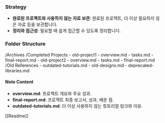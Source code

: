 ### Strategy
- **완료된 프로젝트와 사용하지 않는 자료 보관**: 완료된 프로젝트, 더 이상 필요하지 않은 자료 등을 보관합니다.
- **정리와 접근성**: 필요할 때 쉽게 접근할 수 있도록 정리합니다.

### Folder Structure
/Archives
  /Completed Projects
    - old-project1
      - overview.md
      - tasks.md
      - final-report.md
    - old-project2
      - overview.md
      - tasks.md
      - final-report.md
  /Old References
    - outdated-tutorials.md
    - old-designs.md
    - deprecated-libraries.md

#### Note Content
- **overview.md**: 프로젝트 개요와 주요 성과.
- **final-report.md**: 프로젝트 최종 보고서, 성과, 배운 점.
- **outdated-tutorials.md**: 더 이상 사용하지 않는 튜토리얼 링크와 이유.

[[Readme]]
